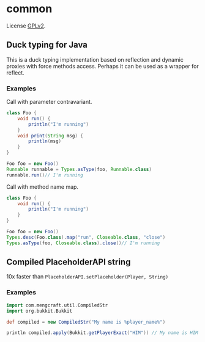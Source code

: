 # common
License [GPLv2](http://www.gnu.org/licenses/old-licenses/gpl-2.0.html).

## Duck typing for Java

This is a duck typing implementation based on reflection and dynamic proxies with force methods access. Perhaps it can be used as a wrapper for reflect.

### Examples

Call with parameter contravariant.

```groovy
class Foo {
    void run() {
        println("I'm running")
    }
    void print(String msg) {
        println(msg)
    }
}

Foo foo = new Foo()
Runnable runnable = Types.asType(foo, Runnable.class)
runnable.run()// I'm running
```

Call with method name map.

```groovy
class Foo {
    void run() {
        println("I'm running")
    }
}

Foo foo = new Foo()
Types.desc(Foo.class).map("run", Closeable.class, "close")
Types.asType(foo, Closeable.class).close()// I'm running

```

## Compiled PlaceholderAPI string

10x faster than `PlaceholderAPI.setPlaceholder(Player, String)`

### Examples

```groovy
import com.mengcraft.util.CompiledStr
import org.bukkit.Bukkit

def compiled = new CompiledStr("My name is %player_name%")

println compiled.apply(Bukkit.getPlayerExact("HIM")) // My name is HIM
```